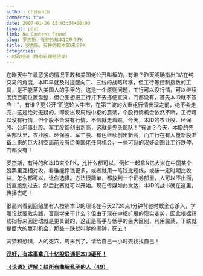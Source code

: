 ```yaml
---
author: chzhshch
comments: true
date: 2007-01-26 15:03:54+00:00
layout: post
link: No Content Found
slug: 罗杰斯，有种的和本ID来个PK
title: 罗杰斯，有种的和本ID来个PK
categories:
- 时政经济（缠中说禅经济学）
---
```


			

在昨天中午最恶劣的情况下敢和美国佬公开叫板的，有谁？昨天明确指出“站在纯交易的角度，本ID早就及时提醒向二、三线的战略转移，但工行等控制指数的工具，是不能落入美国人的手里的，这是一个原则问题，工行可以没行情，可以继续围绕目前位置盘整，但企图想把工行打下去拣便宜货，门都没有，首先本ID就不答应！”，有谁？更公开“而这轮大牛市，在第三波的大重组行情出现之前，绝不会走完，这是绝对无疑的。即使出现周线中枢的震荡，个股行情机会依然不断，工行可以没有行情，但个股不会没有行情，不信就走着瞧，今天，本ID的农业股、环保股、公用事业股、军工股都创出新高，这就是先头部队！”有谁？今天，本ID的先头部队里，农业股、环保股、军工股、有色继续创出新高，而工行在有大量新股准备上来的巨大利空面前没有给美国佬任何机会，一些可耻的汉奸企图让工行跌停，门都没有！

罗杰斯，有种的和本ID来个PK，比什么都可以，例如一起拿N亿大米在中国某个股票里互相对攻，看谁能挣钱更多，或者就用一笔钱比短线，或按一定时期比收益，怎么都可以，让你选择。方法很简单，都放到一个证券部里，人可以不出面，钱直接划过去。然后比赛就可以开始。现在传媒如此发达，本ID的战书就在这里，传播去吧！

很高兴看到回贴里有人按照本ID的理论在今天2720点1分钟背驰时敢全仓杀入，学理论就要敢实践，否则学来干什么？但由于现在中枢扩展的现实走势，因此根据短线指标来回运动就是更关键的，这正是高手与低手的巨大区别，利用震荡，下跌就是巨大的赢利机会，那些一跌就叫爹的闹钟，死去！

贪婪和恐惧，人的死穴，周末到了，请给自己一小时去找找自己！

[**汉奸，有本事拿几十亿股联通把本ID砸死！**](http://blog.sina.com.cn/u/486e105c010008uc)

[**《论语》详解：给所有曲解孔子的人（49）**](http://blog.sina.com.cn/u/486e105c010008ef)
